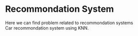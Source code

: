 # Recommondation System
Here we can find problem related to recommondation systems\
Car recommondation system using KNN.
